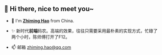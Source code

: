 ## 👋 Hi there, nice to meet you~

- 👀 I'm [**Zhiming Hao**](https://www.icehim.com/) from China.

- ✨ 新时代**前端**码农。高端的效果，往往只需要采用最朴素的实现方式，忙碌了两个小时，陈师傅打开了F12。

- 📫 邮箱 zhiming.hao@qq.com

